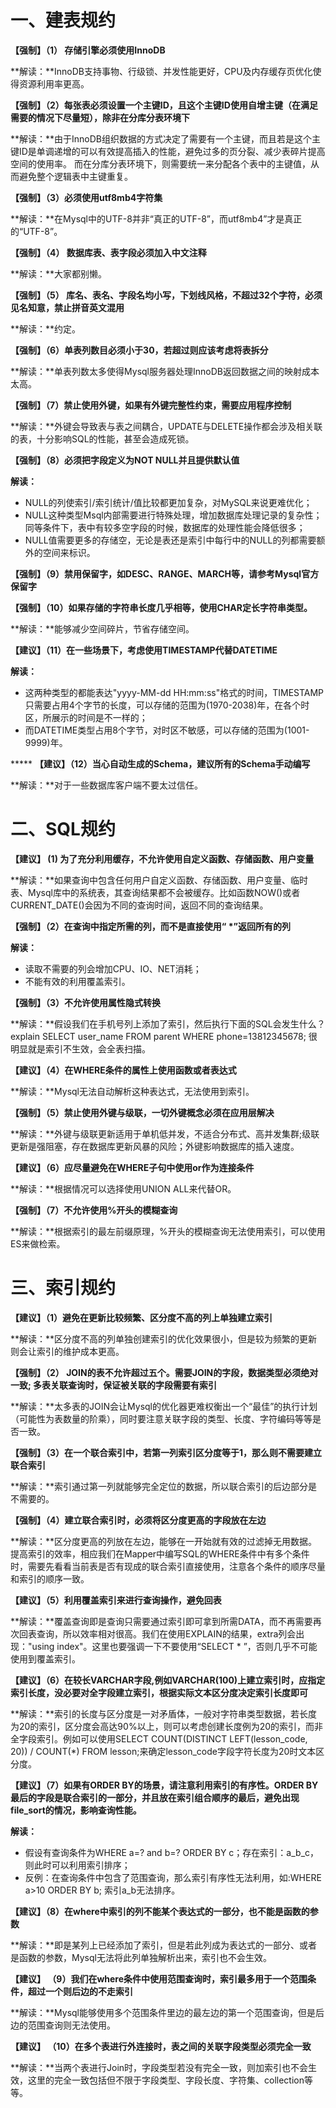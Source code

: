 # **一、建表规约**



**【强制】（1） 存储引擎必须使用InnoDB**



**解读：**InnoDB支持事物、行级锁、并发性能更好，CPU及内存缓存页优化使得资源利用率更高。



**【强制】（2）每张表必须设置一个主键ID，且这个主键ID使用自增主键（在满足需要的情况下尽量短），除非在分库分表环境下**



**解读：**由于InnoDB组织数据的方式决定了需要有一个主键，而且若是这个主键ID是单调递增的可以有效提高插入的性能，避免过多的页分裂、减少表碎片提高空间的使用率。 而在分库分表环境下，则需要统一来分配各个表中的主键值，从而避免整个逻辑表中主键重复。



**【强制】（3）必须使用utf8mb4字符集**



**解读：**在Mysql中的UTF-8并非“真正的UTF-8”，而utf8mb4”才是真正的“UTF-8”。



**【强制】（4） 数据库表、表字段必须加入中文注释**



**解读：**大家都别懒。



**【强制】（5） 库名、表名、字段名均小写，下划线风格，不超过32个字符，必须见名知意，禁止拼音英文混用**



**解读：**约定。



**【强制】（6）单表列数目必须小于30，若超过则应该考虑将表拆分**



**解读：**单表列数太多使得Mysql服务器处理InnoDB返回数据之间的映射成本太高。



**【强制】（7）禁止使用外键，如果有外键完整性约束，需要应用程序控制**



**解读：**外键会导致表与表之间耦合，UPDATE与DELETE操作都会涉及相关联的表，十分影响SQL的性能，甚至会造成死锁。



**【强制】（8）必须把字段定义为NOT NULL并且提供默认值**



**解读：** 



- NULL的列使索引/索引统计/值比较都更加复杂，对MySQL来说更难优化；
- NULL这种类型Msql内部需要进行特殊处理，增加数据库处理记录的复杂性；同等条件下，表中有较多空字段的时候，数据库的处理性能会降低很多；
- NULL值需要更多的存储空，无论是表还是索引中每行中的NULL的列都需要额外的空间来标识。



**【强制】（9）禁用保留字，如DESC、RANGE、MARCH等，请参考Mysql官方保留字**



**【强制】（10）如果存储的字符串长度几乎相等，使用CHAR定长字符串类型。**



**解读：**能够减少空间碎片，节省存储空间。



**【建议】（11）在一些场景下，考虑使用TIMESTAMP代替DATETIME**



**解读：**



- 这两种类型的都能表达"yyyy-MM-dd HH:mm:ss"格式的时间，TIMESTAMP只需要占用4个字节的长度，可以存储的范围为(1970-2038)年，在各个时区，所展示的时间是不一样的；
- 而DATETIME类型占用8个字节，对时区不敏感，可以存储的范围为(1001-9999)年。



***** **【建议】（12）当心自动生成的Schema，建议所有的Schema手动编写**



**解读：**对于一些数据库客户端不要太过信任。





# **二、SQL规约**



**【建议】 (1) 为了充分利用缓存，不允许使用自定义函数、存储函数、用户变量**



**解读：**如果查询中包含任何用户自定义函数、存储函数、用户变量、临时表、Mysql库中的系统表，其查询结果都不会被缓存。比如函数NOW()或者CURRENT_DATE()会因为不同的查询时间，返回不同的查询结果。



**【强制】（2）在查询中指定所需的列，而不是直接使用“ \*”返回所有的列**



**解读：**



- 读取不需要的列会增加CPU、IO、NET消耗；
- 不能有效的利用覆盖索引。



**【强制】（3）不允许使用属性隐式转换**



**解读：**假设我们在手机号列上添加了索引，然后执行下面的SQL会发生什么？explain SELECT user_name FROM parent WHERE phone=13812345678; 很明显就是索引不生效，会全表扫描。



**【建议】（4）在WHERE条件的属性上使用函数或者表达式**



**解读：**Mysql无法自动解析这种表达式，无法使用到索引。



**【强制】（5）禁止使用外键与级联，一切外键概念必须在应用层解决**



**解读：**外键与级联更新适用于单机低并发，不适合分布式、高并发集群;级联更新是强阻塞，存在数据库更新风暴的风险；外键影响数据库的插入速度。



**【建议】（6）应尽量避免在WHERE子句中使用or作为连接条件**



**解读：**根据情况可以选择使用UNION ALL来代替OR。



**【强制】（7）不允许使用%开头的模糊查询**



**解读：**根据索引的最左前缀原理，%开头的模糊查询无法使用索引，可以使用ES来做检索。





# **三、索引规约**



**【建议】（1）避免在更新比较频繁、区分度不高的列上单独建立索引**



**解读：**区分度不高的列单独创建索引的优化效果很小，但是较为频繁的更新则会让索引的维护成本更高。



**【强制】（2） JOIN的表不允许超过五个。需要JOIN的字段，数据类型必须绝对一致; 多表关联查询时，保证被关联的字段需要有索引**



**解读：**太多表的JOIN会让Mysql的优化器更难权衡出一个“最佳”的执行计划（可能性为表数量的阶乘），同时要注意关联字段的类型、长度、字符编码等等是否一致。



**【强制】（3）在一个联合索引中，若第一列索引区分度等于1，那么则不需要建立联合索引**



**解读：**索引通过第一列就能够完全定位的数据，所以联合索引的后边部分是不需要的。



**【强制】（4）建立联合索引时，必须将区分度更高的字段放在左边**



**解读：**区分度更高的列放在左边，能够在一开始就有效的过滤掉无用数据。提高索引的效率，相应我们在Mapper中编写SQL的WHERE条件中有多个条件时，需要先看看当前表是否有现成的联合索引直接使用，注意各个条件的顺序尽量和索引的顺序一致。



**【建议】（5）利用覆盖索引来进行查询操作，避免回表**



**解读：**覆盖查询即是查询只需要通过索引即可拿到所需DATA，而不再需要再次回表查询，所以效率相对很高。我们在使用EXPLAIN的结果，extra列会出现："using index"。这里也要强调一下不要使用“SELECT * ”，否则几乎不可能使用到覆盖索引。



**【建议】（6）在较长VARCHAR字段,例如VARCHAR(100)上建立索引时，应指定索引长度，没必要对全字段建立索引，根据实际文本区分度决定索引长度即可**



**解读：**索引的长度与区分度是一对矛盾体，一般对字符串类型数据，若长度为20的索引，区分度会高达90%以上，则可以考虑创建长度例为20的索引，而非全字段索引。例如可以使用SELECT COUNT(DISTINCT LEFT(lesson_code, 20)) / COUNT(*) FROM lesson;来确定lesson_code字段字符长度为20时文本区分度。



**【建议】（7）如果有ORDER BY的场景，请注意利用索引的有序性。ORDER BY最后的字段是联合索引的一部分，并且放在索引组合顺序的最后，避免出现file_sort的情况，影响查询性能。**



**解读：** 



- 假设有查询条件为WHERE a=? and b=? ORDER BY c；存在索引：a_b_c，则此时可以利用索引排序；
- 反例：在查询条件中包含了范围查询，那么索引有序性无法利用，如:WHERE a>10 ORDER BY b; 索引a_b无法排序。



**【建议】（8）在where中索引的列不能某个表达式的一部分，也不能是函数的参数**



**解读：**即是某列上已经添加了索引，但是若此列成为表达式的一部分、或者是函数的参数，Mysql无法将此列单独解析出来，索引也不会生效。



**【建议】 （9）我们在where条件中使用范围查询时，索引最多用于一个范围条件，超过一个则后边的不走索引**



**解读：**Mysql能够使用多个范围条件里边的最左边的第一个范围查询，但是后边的范围查询则无法使用。



**【建议】 （10）在多个表进行外连接时，表之间的关联字段类型必须完全一致**



**解读：**当两个表进行Join时，字段类型若没有完全一致，则加索引也不会生效，这里的完全一致包括但不限于字段类型、字段长度、字符集、collection等等。